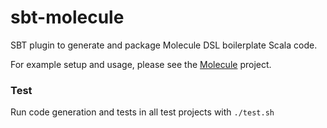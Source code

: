 # sbt-molecule
SBT plugin to generate and package Molecule DSL boilerplate Scala code.

For example setup and usage, please see the [Molecule](https://github.com/scalamolecule/molecule) project.


### Test

Run code generation and tests in all test projects with `./test.sh`

